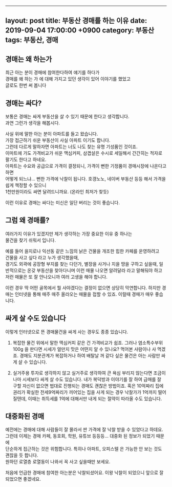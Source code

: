 ----
layout: post
title: 부동산 경매를 하는 이유
date: 2019-09-04 17:00:00 +0900
category: 부동산
tags: 부동산, 경매
---

## 경매는 왜 하는가
최근 아는 분이 경매에 참여한다하여 얘기를 하다가  
경매를 왜 하는 가 에 대해 가지고 있던 생각이 있어 이야기를 했었고  
글로도 한번 써 봅니다



## 경매는 싸다? 
보통은 경매는 싸게 부동산을 살 수 있기 때문에 한다고 생각합니다.  
과연 그런가 생각을 해봅시다.  

사실 위에 말한 아는 분이 아파트를 들고 왔습니다.  
가장 접근하기 쉬운 부동산이 사실 아파트 이기도 합니다.  
그런데 다르게 말하자면 아파트는 너도 나도 찾는 유명 기성품인 것이죠.  
이마트에 가도 가격비교가 쉬운 맥심커피, 삼겹살은 수시로 세일해서 간간히는 적자로 팔기도 한다고 하네요.  
아파트는 수요와 공급으로 가격이 결정되니, 가격이 뻔한 기정품이 경매시장에 나온다고 하면  
어떻게 되느냐...  뻔한 가격에 낙찰이 됩니다. 호갱노노, 네이버 부동산 등등 해서 가격을 쉽게 책정할 수 있으니  
1천만원이라도 싸면 달려드니까요. (온라인 최저가 찾듯)  

이런 이유로 경매는 싸다는 미신은 일단 버리는 것이 좋습니다.

## 그럼 왜 경매를?
여러가지 이유가 있겠지만 제가 생각하는 가장 중요한 이유 중 하나는  
물건을 찾기 쉬워서 입니다.  

예를 들어 을지로나 익선동 같은 느낌의 낡은 건물을 개조한 힙한 카페를 운영하려고  
건물을 사고 싶다 라고 누가 생각했을때,  
경기도 외곽에 공장형 부지를 찾는 다던가,
별장을 사거나 지을 땅을 구하고 싶을때,
일반적으로는 온갖 부동산을 찾아다니며 이런 매물 나오면 알려달라 라고 말해둬야 하고  
저런 매물은 또 잘 안나오니까 여러 고생을 해야 합니다. 

이런 경우 딱 어떤 골목에서 뭘 사야겠다는 결정이 없으면 상당히 막연합니다.
하지만 경매는 인터넷을 통해 매주 매주 올라오는 매물을 접할 수 있죠.
이럴때 경매가 매우 좋습니다.

## 싸게 살 수도 있습니다
이렇게 인터넷으로 뜬 경매물건을 싸게 사는 경우도 종종 있습니다.

 1. 복잡한 물건
위에서 말한 맥심커피 같은 건 가격비교가 쉽죠. 그러나 염소특수부위100g 을 판다면 시세가 얼만지 맛은 어떤지 알 수 있나요? 먹어본 사람이나 사 먹겠죠.
경매도 지분관계가 복잡하거나 하여 배탈날 꺼 같다 싶은 물건은 아는 사람만 싸게 살 수 있습니다.

2. 실거주용
투자로 생각하지 않고 실거주로 생각하여 큰 욕심 부리지 않는다면 조금이나마 시세보다 싸게 살 수도 있습니다. 내가 복덕방과 이야기를 잘 하여 급매를 잘 구할 자신이 없으면 법대로 진행되는 경매도 괜찮은 방법이죠.
혹은 10억짜리 집에 권리가 확실한 전세9억짜리가 끼어있는 집을 사게 되는 경우
낙찰가가 1억까지 떨어질텐데, 이때는 취득세를 1억에 대해서만 내게 되는 절약이 따라올 수도 있습니다.


## 대중화된 경매
예전에는 경매에 대해 사람들이 잘 몰라서 싼 가격에 잘 낙찰 받을 수 있었다고 하데요.
그런데 이제는 경매 카페, 동호회, 학원, 유튜브 등등등... 대중화 된 정보가 되었기 때문에  
단순하게 접근하는 것은 위험합니다.
특히나 아파트, 오피스텔 은 가능한 안 보는 것도 괜찮을 듯 합니다.  
원하던 로열층 로열동이 나와서 꼭 사고 싶을때만 보세요.  

처음에 언급한 경매에 참여한 아는분은 낙찰되셨어요. 
이왕 낙찰이 되었으니 앞으로 잘 되었으면 좋겠네요.

